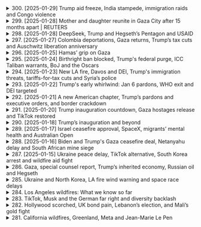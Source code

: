 <details>
<summary>300. [2025-01-29] Trump aid freeze, India stampede, immigration raids and Congo violence</summary><br>

<a href="https://www.youtube.com/watch?v=5HPCcpWwYb0" target="_blank">
    <img src="https://img.youtube.com/vi/5HPCcpWwYb0/maxresdefault.jpg" 
        alt="[Youtube]" width="200">
</a>

# Trump aid freeze, India stampede, immigration raids and Congo violence

### 文章重點整理

#### 1. 美國國際援助凍結影響
- **內容**：美國總統唐納德·特朗普下令停止大部分對外援助，導致緬甸泰國邊境為十萬難民提供醫療服務的中心於當週五關閉。
- **影響**：泰國官員被迫將病情最嚴重的患者轉移到其他設施。

#### 2. 美國邊境 immigration enforcement 加強
- **內容**：
  - 美國-immigration and Customs Enforcement (ICE) 的拘捕行動激增，每日拘捕人數達1,200人，為2024年平均值的近三倍。
  - 行動目標為有犯罪記錄的個人，但若在執法過程中遇到其他非法移民，也會一並拘押。
- **背景**：此政策㿠佛是特朗普政府加大邊境管控的一部分。

#### 3. 武器禁運致民主共和國剛果局勢緊張
- **內容**：
  - M23叛軍在民主共和國剛果東部城市戈馬機場發動突擊，控制該地點，威脅到人道救援物資輸送。
  - 此次行動為十年來最大規模的武力 escalation。
- **背景**：叛亂根源可追溯至盧旺達大屠殺及其對剛果礦產資源的爭奪。

#### 4. 經濟政策與金融市場反應
- **內容**：
  - 美聯儲（FED）密切關注特朗普政策對經濟的影響，特別是其移民和貿易政策可能對勞動力市場和整體經濟造成的限制。
- **焦點**：金融市場特別是債市投資者開始警惕特朗普政策的潛在衝擊。

#### 5. 國際援助與人道主義影響
- **內容**：
  - 美國決定停止大部分國際援助，導致多個國家的人道主義項目受阻。
  - 尤其是為緬甸難民所提供服務的機構被迫關閉，進一步加重當地醫療資源壓力。

#### 6. 盧旺達與剛果的邊境衝突
- **內容**：
  - 剛果政府指控盧旺達總統卡加梅支持M23叛軍，企圖通過代理戰爭來影響剛果政局。
  - 聯合國專家指出叛軍裝備包括先進導彈和電子幹擾設備，暗示有外部國家介入。
- **反應**：盧旺達政府否認指控，強調其政策為和平與安全。

#### 7. 紐約市 immigration raid 的視頻證據
- **內容**：
  - 移民局長克裏斯託弗·溫恩在X平臺上發布視頻，展示 Bronx 地區拘捕一名犯罪嫌疑人的經過。
  - 視頻展示了ICE行動的具體實況，引起移民權益團體的高度關注。

#### 8. 經濟 podcast 推薦
- **內容**：
  - 推薦收聽Reuters Econ World Podcast，探討 Wall Street債券市場如何制衡特朗普政策。
- **焦點**： bond vigilantes（債市監督者）的監督角色在當前政治經濟形勢下的重要性。

### 總結
本文主要圍繞美國政府近期的重大政策行動及其國際影響展開，涵蓋移民 enforcement、國際援助停止、邊境安全、剛果內戰等多個方面。文章強調了這些政策對人道主義、邊境管控、經濟市場以及國際關係的複雜影響。
</details>

<details>
<summary>299. [2025-01-28] Mother and daughter reunite in Gaza City after 15 months apart | REUTERS</summary><br>

<a href="https://www.youtube.com/watch?v=Ug_s55phSIY" target="_blank">
    <img src="https://img.youtube.com/vi/Ug_s55phSIY/maxresdefault.jpg" 
        alt="[Youtube]" width="200">
</a>

# Mother and daughter reunite in Gaza City after 15 months apart | REUTERS

### 小芻節整理

#### 1. 感情表達
- **對家人的思念**：強調對家人的思念之情，尤其是對 granddaughter 的牽掛，擔心她可能已經忘記自己。
- **對離開北地的悔恨**：表達了對離開北地前往南地的後悔，並希望能夠早日回歸。

#### 2. 生活狀況
- **流離失所**：目前居住在帳篷中，生活條件艱苦。
- **等待期間的煎熬**：花了15個月時間等待離開南地，過程中感到極度煎熬。

#### 3. 家庭與財產狀況
- **家宅完好**：雖然經歷了戰爭和破壞，但家宅仍然 intact。
- **家屬仍在北地**：家人、姐妹和其他親戚仍留在北地，等待團聚。

#### 4. 憃志因素
- **通信困難**：因缺乏互聯網等通訊設施，無法與 granddaughter 聯繫，增加了思念之苦。
- **對上帝的感恩**：雖然生活艱辛，但仍感恩家人的安全存活。

### 總結
文章主要表達了作者在戰亂中流離失所的痛苦與煎熬，尤其是對於家人和故土的思念。同時也反映了通信困難帶來的心靈孤寂，以及對上帝的虔誠感激之情。
</details>

<details>
<summary>298. [2025-01-28] DeepSeek, Trump and Hegseth’s Pentagon and USAID</summary><br>

<a href="https://www.youtube.com/watch?v=GtwxnpBFMN4" target="_blank">
    <img src="https://img.youtube.com/vi/GtwxnpBFMN4/maxresdefault.jpg" 
        alt="[Youtube]" width="200">
</a>

# DeepSeek, Trump and Hegseth’s Pentagon and USAID

### AI 技術突破與市場影響

- **深度求索（DeepSeek）的影響**  
    - 一家中國人工智慧startup發布了一系列AI模型，其性能在某些方面超越了OpenAI和Google等更大、資金更充裕的公司。
    - 使用低價 Nvidia GPU 和不足600萬美元的成本開發出高性能模型（如V3模型），挑戰了市場對高成本AI研發的傳統認知。
    - 促使Nvidia市值一天內蒸發5,400億美元，突顯了其在AI芯片領域的潛在風險。

- **美國政策動態**

  - **人事變動與軍事政策**  
      - 新任防長Pete T..Hex正式履職，強調內部文化改革，特別是在 다양성, 평등 및포용（DEI）方面。 
      - 表現出對陸軍少將General Brown的尊重，並未立即撤換其職務。
      - 宣布恢復因COVID-19指令牌除隊伍的士兵職位，展現了 administration 在人事政策上的保守姿態。

  - **外交與外援政策**  
      - 美國國際開發署（USAID）下令60名staff 暫時休假，警告員工需遵守「美國優先」政策，否則將面臨紀律處分。
      - 全球外援計劃被凍結，僅保留糧食緊急援助等少數豁免項目。
      - 以色列、埃及和外軍融資計劃獲得特赦，反映了外交策略的側重。

- **地緣政治與區域焦點**

  - **中東局勢**  
      - 一名沙特王子涉嫌在義大利謀殺案件引發國際關注，促使沙烏森交出其私人飛機供調查。
      - 羅馬警方正在搜查該王子位於羅馬的住所，事件可能對沙特與意大利關係造成影響。

- **其他要聞**

  - **遊戲開發**  
      - Reuter推出了一款模擬「舒適遊戲」的互動體驗，強調其輕鬆、_Constructive_ nature。
      - 研究指出，《舒適遊戲》有助於紓解壓力和焦慮，吸引了希望放鬆的玩家。

### 總結

深度求索的崛起挑戰了AI研發的成本結構，引發市場對科技巨頭的重新評估。美國行政當局在人事、外交和外援政策上的調整，凸顯了「美優先」戰略的具體落實方式。中東的外交危機則展示了地緣政治中的潛在風險，而舒適遊戲的文化現象則為數位娛樂提供了一個新方向。
</details>

<details>
<summary>297. [2025-01-27] Colombia deportations, Gaza returns, Trump’s tax cuts and Auschwitz liberation anniversary</summary><br>

<a href="https://www.youtube.com/watch?v=sxS-Pq_trIY" target="_blank">
    <img src="https://img.youtube.com/vi/sxS-Pq_trIY/maxresdefault.jpg" 
        alt="[Youtube]" width="200">
</a>

# Colombia deportations, Gaza returns, Trump’s tax cuts and Auschwitz liberation anniversary

### 美國與哥倫比亞貿易協議
- **背景**：美國威脅對哥倫比亞開徵懲罰性關稅，理由是其未能充分保護美國知識產權。
- **結果**：哥方同意修改法律並提升執法力度，雙方避免了 tariff 爭端。

### 美國共和黨稅改計畫
- **核心內容**：
  - 計劃延續2017年的 tax cuts，總成本估計超過4兆美元。
  - 包括取消小費、加班費及社會安全息金的納稅義務。
- **挑戰**：需籌措資金，可能涉及削減醫療icaid等社會支出，引發保守派內部分歧。

### 戴 IEntity 解放紀念
- **活動概況**：
  - 紀念會於80周年之際舉行，多位世界領導人出席。
  - 以色列總理缺席，因其擔心國際刑事法院的逮捕令。
  - 俄羅斯因烏克rai-war relations未受邀。
- **焦點**：倖存者將分享證詞，而非政客發表演講。

### 洛杉磯野火後續影響
- **問題**：
  - 火災導致大量房屋倒塌，擔心雨水攙雜 asbestos等有毒物質。
  - 居民面臨新的健康風險。

---

此整理涵蓋了國際貿易、稅改政策、歷史紀念及公共安全等多個方面。
</details>

<details>
<summary>296. [2025-01-25] Hamas’ grip on Gaza</summary><br>

<a href="https://www.youtube.com/watch?v=QywfoCDdbkw" target="_blank">
    <img src="https://img.youtube.com/vi/QywfoCDdbkw/maxresdefault.jpg" 
        alt="[Youtube]" width="200">
</a>

# Hamas’ grip on Gaza

### 小節一：以色列與沙特阿拉伯的關係及潛在影響

1. ** normalization prospects**: 
   - 以色列和沙特阿拉伯之間的正常化談判在2023年10月7日襲擊之前有所升溫，但該事件可能對這些談判產生了影響。雙方關係的發展將取決於美國新政府的外交策略，尤其是特朗普的行動。
   - 沙特阿拉伯支持建立一個巴勒斯坦國家，並將其作爲與以色列正常化的條件之一，這表明沙特在推動地區和平進程中的關鍵作用。

2. **地緣政治考量**:
   - 10月7日事件可能被視爲阻止以色列和沙特關係進一步發展的嘗試。該事件或許旨在保持巴勒斯坦問題在國際議程上的重要性。
   - 未來的進展將取決於特朗普政府的外交政策，特別是其與沙特阿拉伯的關係以及如何平衡各方利益。

### 小節二：加沙地帶的人道主義危機及重建挑戰

1. **人道主義援助**:
   - 每日約需600輛卡車運輸物資至加沙地帶以滿足基本需求。儘管聯合國和其他國際組織正在努力協調援助，但實際進展仍受限。
   - 在戰爭期間和之後，人道主義機構與哈馬斯的接觸持續進行，因爲沒有其他可行的選擇來確保援助到達需要的人手中。

2. **重建與治理**:
   - 重建加沙地帶無法繞開哈馬斯政府。國際社會承認這一點，並繼續與其合作以確保援助的有效分發。
   - 哈馬斯正在重組其力量，包括招募新成員以彌補戰爭中的損失，這可能影響未來的政治動態。

### 小節三：兩州解決方案的前景

1. **當前僵局**:
   - 以色列和加沙地帶的衝突雙方均拒絕接受兩國解決方案。目前的停火協議僅是暫時緩解緊張局勢，並未解決根本問題。
   - 兩國方案的實現似乎遙遙無期，除非出現重大外交突破或地區力量介入調解。

2. **外部勢力的角色**:
   - 美國和沙特阿拉伯在推動兩國解決方案方面扮演關鍵角色。美國的新政府將決定是否繼續支持該計劃，並如何與盟友協調行動。
   - 沙特的立場可能爲巴勒斯坦國家地位提供支持，但以色列對此表示反對，導致雙方關係緊張。

### 小節四：哈馬斯的現狀及其影響

1. **軍事和政治重組**:
   - 哈馬斯在戰爭中遭受重大損失後，正在招募新成員以恢復實力。這表明其意圖繼續抵抗，並可能對未來的地區穩定構成威脅。
   - 哈馬斯與國際組織的合作集中在人道主義援助的協調上，但其政治立場並未改變。

2. **加沙地帶的未來治理**:
   - 在缺乏明確政治解決方案的情況下，哈馬斯將繼續控制加沙地帶。任何重建努力都需要與其合作，這可能限制國際社會在該地區的影響力。
   - 哈馬斯與以色列及國際組織的關係將直接影響地區人道主義狀況和長期和平進程。

### 小節五：未來展望與關鍵因素

1. **美國新政府的作用**:
   - 特朗普的外交政策將成爲推動地區和解的關鍵。其與沙特阿拉伯的關係以及對巴勒斯坦問題的態度將決定未來的外交動向。
   - 美國可能需要在支持以色列安全需求與促進巴勒斯坦國家地位之間尋求平衡。

2. **國際社會的角色**:
   - 聯合國和其他國際組織將繼續在人道主義援助和調解衝突中發揮關鍵作用。其協調努力將直接影響加沙地帶的穩定與發展。
   - 歐盟、美國及其他第三方勢力需共同努力，推動地區和平進程，並確保人道主義需求得到滿足。

3. **潛在風險與挑戰**:
   - 如果以色列和沙特阿拉伯的正常化進程受阻，可能引發新的地區緊張局勢。同時，哈馬斯的持續抵抗可能導致加沙地帶的長期不穩定。
   - 兩國解決方案能否實現取決於各方是否願意進行妥協，並接受國際社會的調解。

### 總結

當前，以色列、沙特阿拉伯與巴勒斯坦之間的關係處於複雜而敏感的狀態。儘管存在人道主義危機和重建挑戰，但地區和平進程仍面臨諸多障礙。美國新政府的外交政策將是推動或阻礙這一進程的關鍵因素。只有通過多邊合作與國際協調，才能爲該地區帶來持久的和平與發展。
</details>

<details>
<summary>295. [2025-01-24] Birthright ban blocked, Trump's federal purge, ICC Taliban warrants, BoJ and the Oscars</summary><br>

<a href="https://www.youtube.com/watch?v=7nBTL-nmFWo" target="_blank">
    <img src="https://img.youtube.com/vi/7nBTL-nmFWo/maxresdefault.jpg" 
        alt="[Youtube]" width="200">
</a>

# Birthright ban blocked, Trump's federal purge, ICC Taliban warrants, BoJ and the Oscars

### 經濟與政治

- **貿易威脅與反應**  
  - 加拿大因美國總統特朗普的貿易威脅和將加拿大形容為「第51州」的言論，激發了國內民族主義情緒。  
  - 一名創業者設計了一頂印有「加拿大不容出售（Canada is not for sale）」字樣的帽子，銷售量達到數萬頂。

### 法律與司法

- **國際刑事法院發出逮捕令**  
  - 國際刑事法院（ICC）檢察官申請逮捕塔利班兩名領導人，指控他們自2021年阿富汗被塔利班接管後，涉嫌犯下針對女性和兒童的迫害罪行。  
  - 此為 ICC 18年調查以來首次公開尋求逮捕令，焦點放在性別迫害上，特別是針對婦女和女孩的犯罪。

### 文化與娛樂

- **奧斯卡提名**  
  - 西班牙語音樂電影《艾米麗婭》（Amelia）領跑，共獲得13項提名。  
  - 其他獲獎影片包括《悲慘世界》和《醜聞》，各獲10項提名。  
  - 尼可ôle·基德曼和安吉妮拉·朱利因主演的電影未入圍而被視為重大遺珠。

- **Netflix與奧斯卡**  
  - Netflix尚未贏得最佳影片獎，過去曾有《羅馬》和《愛爾蘭人》等作品入圍。  
  - 一些電影界人士對Netflix的.streaming模式持保留態度，認為其限時影院放映策略可能影響公信力。

### 社會與環境

- **洛杉磯大火與奧斯卡舉辦**  
  - 洛杉磤 wildfires肆虐，影響了好萊塢的慶祝活動，但 academy 設定仍然按計劃舉行。  
  - 組織方強調希望展示電影工業的韌性，並向外界傳達洛杉磯和影業將復甦的信息。

### 其他

- **土耳其政治動態**  
  - 土耳其總理耶iller警告稱，若瑞典加入北約，土可能恢復對德國的武器供應禁令。  
  - 此舉可能加劇土耳其與西方盟友之間的緊張局勢。

- **俄羅斯能源制裁**  
  - 美聯邦政府宣布禁止美國企業與俄羅斯石油公司Rosneft及其子公司進行交易，進一步限制俄羅斯石油出口能力。
</details>

<details>
<summary>294. [2025-01-23] New LA fire, Davos and DEI, Trump's immigration threats, tariffs-for-tax cuts and Syria’s police</summary><br>

<a href="https://www.youtube.com/watch?v=T-mMIrn3E8c" target="_blank">
    <img src="https://img.youtube.com/vi/T-mMIrn3E8c/maxresdefault.jpg" 
        alt="[Youtube]" width="200">
</a>

# New LA fire, Davos and DEI, Trump's immigration threats, tariffs-for-tax cuts and Syria’s police

### 標題：每日 headline 經濟、政治與社會焦點（日期）

---

#### [1. 國際貿易與稅制改革]
- 美國特朗普政府擬擴大使用關稅作為籌措資金手段，以延長新聞 tax cuts。
- 商業界與共和黨議員對此措施反應分歧，部分擔心可能影響消費市場。

#### [2. 中東局勢：敘利亞與黎巴嫩]
- 敘利亞新當局試圖填補安全真空，重新建構警察部隊，並融入伊斯蘭教導以提升道德。
- 黎巴嫩安全部門打擊isis，成功逮捕一批嫌疑人，展現反恐決心。

#### [3. 同性婚姻與動物權利]
- 泰國成為東南亞首個合法承認同性婚的國家，預計將有近千對カップル登記結婚。
- 美國科羅拉多州法院裁定動物無資格提起訴訟要求釋放，五頭非洲象需留在該州動物園。

#### [4. 司法與法律案件]
- 美國最高法院駁回動物權利團體的訴訟，否認動物具有人權地位。
- 俄羅斯經濟問題引人注目，消息人士透露普京對 wartime economy 的扭曲表示擔憂。

#### [5. 全球政治與安全]
- 反恐行動：黎巴嫩安全部門成功逮捕isis嫌疑人，展現打擊恐怖主義的決心。
- 司法改革：敘利亞新當局試圖通過伊斯蘭教導重塑警察部隊的道德與正義感。

#### [6. 經濟與金融]
- 特朗普政府擬擴大關稅使用範圍，以籌措資金延長 tax cuts，引起商界和議員的不同反應。
- 俄羅斯經濟因wartime扭曲受到普京關注，凸顯其對經濟穩定的憂慮。

---

### [7. 社會與文化]
- 泰國實現歷史性突破，成為東南亞首個承認同性婚的國家，展現社會 progressive 進步。
- 美國科州法院裁定動物無資格提起訴訟，五頭非洲象仍需留在動物園。

---

此整理涵蓋了當天的關鍵事件，強調各領域的最新發展與挑戰。
</details>

<details>
<summary>293. [2025-01-22] Trump's early whirlwind: Jan 6 pardons, WHO exit and DEI targeted</summary><br>

<a href="https://www.youtube.com/watch?v=JLAOwhATHng" target="_blank">
    <img src="https://img.youtube.com/vi/JLAOwhATHng/maxresdefault.jpg" 
        alt="[Youtube]" width="200">
</a>

# Trump's early whirlwind: Jan 6 pardons, WHO exit and DEI targeted

### 美國政治與社會事件

#### 特朗普政府行動與爭議

- **January 6th 事件後續影響**  
  - 美國海岸警衛隊女司令官琳達·法根因領導力問題被解職，有報道稱其關注多樣性、公平性和包容性（DEI）是原因之一。
  - 特朗普籤署行政命令，限制聯邦機構的DEI計劃，可能對承包商和教育機構產生影響。

- **退出世界衛生組織**  
  - 美國宣布退出世界衛生組織（WHO），此舉引發全球健康專家擔憂，認爲這將削弱全球公共衛生應對能力，並可能影響美國自身在疫情中的響應。
  - 美國需提前一年通知並支付費用才能正式離開，期間全球健康領導者試圖說服特朗普政府改變決定。

#### 國際與公共衛生

- **全球健康的挑戰**  
  - 美國退出WHO可能導致全球健康項目資金減少，影響疾病防控和衛生應急響應。
  - WHO高度依賴美國資助，尤其是針對艾滋病毒、結核病等項目的資金支持可能受到威脅。

### 政治動態與公衆輿論

#### 特朗普的支持率

- **特朗普的支持率上升**  
  - 根據路透社-皮尤民調，特朗普上任初期的支持率爲47%，高於其第一任期內的大部分時間。
  - 這一現象可能與其近期的政策行動和言論有關。

### 總結

以上整理涵蓋了當前美國政治和社會的主要事件及其影響，包括政府決策、國際關係變化以及公衆輿論動態。
</details>

<details>
<summary>292. [2025-01-21] A new American chapter, Trump’s pardons and executive orders, and border crackdown</summary><br>

<a href="https://www.youtube.com/watch?v=69N3MfFjZ2I" target="_blank">
    <img src="https://img.youtube.com/vi/69N3MfFjZ2I/maxresdefault.jpg" 
        alt="[Youtube]" width="200">
</a>

# A new American chapter, Trump’s pardons and executive orders, and border crackdown

### 經濟與市場反應

1. **貨幣市場波動**  
   - 投資者對特朗普再次出任總統的預期已成為現實，導致貨幣市場出現波動。  
   - 特朗普的 inaugural speech 中未提及 tariff 脅，	initially 誤導投資者，但隨後宣布對加拿大和墨西哥徵收 25% 的關稅，引發 currency 的大幅波動。

2. **邊境政策影響**  
   - 美國 Customs and Border Protection (CBP) 已暫停「cbp1」程序，該程序允許在墨西哥的移民預約合法入境並申請庇護。  
   - 此舉導致大量移民措手不及，擔心未來的處境不 clarity。

### 政治與政策

1. **邊境危機宣佈**  
   - 特朗普宣佈美國墨西哥邊境進入國家緊急狀態，並立即開始實施限制移民措施。  
   - 此舉引發對移民政策和邊境安全的廣泛討論。

2. **赦免與 pardons**  
   - 維生素拜登在卸任前頒布了一系列 pardon，包括針對特朗普政府可能的報復行動中涉及的人物，如拜登家族成員及 January 6 調查委員會成員。  
   - 特朗普批評此舉，並暗示將採取反制措施。

3. **行政命令與政策調整**  
   - 特朗普簽署行政命令，暫緩 TikTok 禁令 75 天，並指示研究其安全問題。  
   - 馬斯克的 hand gesture 在 inauguration 式中引發爭議，被批評為納粹主義的象徵。

### 國際反應

1. **俄中領導人會晤**  
   - 俄羅斯總統普京與中國國家主席習近平舉行 video call，討論進一步深化雙邊戰略合作。  

2. **其他國際事項**  
   - 巴勒斯坦人在加沙地帶的 rubble 中搜尋遺體，屍體可能受污染，影響救援工作。  
   - 英國王室プリンス・ハリーが、ローレンス・ルーモアック社に対して illegal activities を行ったとする訴訟の初公聞を開く。

### 技術與創新

1. **TikTok 與技術政策**  
   - 特朗普行政命令的發布，顯示政府對科技平臺的持續關注，特別是數據安全和國安問題。  

2. **馬斯克的手勢爭議**  
   - 馬斯克在就職典禮上的手勢被批評為政治敏感，引發輿論 논란。

### 經濟與貿易

1. **邊境政策的經濟影響**  
   - 民政策的突然變更可能對墨西哥和美國邊境地區的經濟活動造成短期衝擊。  

2. **市場反應**  
   - 投資者對特朗普政府的政策持謹慎態度，特別是其貿易保護政策可能引發的國際摩擦。
</details>

<details>
<summary>291. [2025-01-20] Trump inauguration countdown, Gaza hostages release and TikTok restored</summary><br>

<a href="https://www.youtube.com/watch?v=3umwHhGjCnI" target="_blank">
    <img src="https://img.youtube.com/vi/3umwHhGjCnI/maxresdefault.jpg" 
        alt="[Youtube]" width="200">
</a>

# Trump inauguration countdown, Gaza hostages release and TikTok restored

### 重點整理

---

#### 1. **TikTok 美國業務恢復**
- **背景**：美國政府曾要求 TikTok 在2021年1月19日前將應用程序出售給美國公司，否則將面臨禁令。
- **進展**：
  - 特朗普政府在最後時刻宣布延長截止日期至3月4日，並允許 TikTok 恢復在美國的運營。
  - TikTok CEO 羅永浩計劃出席特朗普的就職典禮。
- **爭議**：此舉引發保守派共和黨人的不滿，認爲對華政策過於寬鬆。

---

#### 2. **特朗普及其家族進軍加密貨幣**
- **動態**：
  - 特朗普推出了自己的加密貨幣「Trump Digital Token」，市場價值已超過110億美元。
  - 米拉納·特朗普也推出了自己的加密貨幣，市值接近20億美元。
- **影響**：此舉引發了加密社區的擔憂，認爲這可能削弱傳統加密貨幣的嚴肅性。

---

#### 3. **Costco 工人投票支持全國大罷工**
- **情況**：
  - Costco 的 Teamsters 工會在全美範圍內投票決定發起罷工，以推動新合同談判。
  - 目前正在進入最後階段的協商，最終期限爲1月31日。
- **影響**：罷工可能導致供應鏈中斷，對零售行業造成衝擊。

---

#### 4. **哥倫比亞內亂**
- **衝突升級**：
  - 政府與 ELN（民族解放軍）之間的和平談判破裂，導致至少80人死亡，數千人流離失所。
  - ELN 指控前 FARC 反叛軍成員重新武裝。
- **影響**：局勢惡化可能進一步威脅哥倫比亞的社會穩定。

---

#### 5. **美國野火受災者放棄重建**
- **挑戰**：
  - 加利福尼亞州的野火災後倖存者因有毒灰燼和高昂的重建成本而選擇放棄重建家園。
- **影響**：這可能導致當地經濟長期受損，社區結構發生變化。

---

### 總結
以上內容涵蓋了當前美國及國際社會的主要熱點事件，包括科技、政治、經濟和社會等多個領域。
</details>

<details>
<summary>290. [2025-01-18] Trump’s inauguration and beyond</summary><br>

<a href="https://www.youtube.com/watch?v=-HMAVqppuIE" target="_blank">
    <img src="https://img.youtube.com/vi/-HMAVqppuIE/maxresdefault.jpg" 
        alt="[Youtube]" width="200">
</a>

# Trump’s inauguration and beyond

### 1. 羅姆尼世界ニュースの番組內容概要  
- 番組は、ワシントンDCでのトランプ前大統領の動向を中心に、米國政治の最新ニュースを網羅的に報道する。  
- トラックターとメディアとの関係、共和黨の將來、政策予測など幅広いテーマを取り上げる。  
- 収録はスタジオ內で行われ、番組終盤には出演者からのメッセージや 앞으로の展望が語られる。  

### 2. トラックター再選後の政策と予測  
- トラックターが再選後は、自由度が増し、より大膽な政策を打ち出す可能性がある。  
- 社會保障制度（ソーシャルセキュリティーやメディケア）の改変に制限される一方、移民政策や経済対策での強硬姿勢が予想される。  
- トラックターの後継者選びも重要で、副大統領や共和黨候補者の動向が注目される。  

### 3. ブームのホテル売卻と今後について  
- トラックターが所有していたワシントンDCのホテル（舊トランプインターナショナルホテル）は売卻されたことで、マaga支持者にとって重要な拠點を失った。  
- 現在は「waldorf astoria」として運営され、トラムpraの訪問が制限される見込みがある。  
- トラックター側がホテルの権利を再取得する可能性も浮上している。  

### 4. トラックターとメディアの関係  
- トラックターはメディアに対して敵対的な姿勢をとり、ネガティブ報道を行うOutletへの報復やアクセス制限をちらつかせている。  
- メディア側は 사실に基づいた報道に努め、トランプ政権の政策とその影響を公正に伝える責務を擔うとしている。  
- 白_hotルームの再編が行われれば、保守メディアへの傾斜が加速する可能性がある。  

### 5. トラックターと共和黨の將來  
- トラックターは共和黨の中心的存在であり、今後の政策や候補者の選定に多大な影響を及ぼすと予測される。  
- トラックター自身の健康狀態や支持基盤の維持が課題だが、彼の政治的影響力は依然として大きい。  
- 共和黨內部では(trackle派と他の勢力との対立も深刻化する見込みがある。
</details>

<details>
<summary>289. [2025-01-17] Israel ceasefire approval, SpaceX, migrants’ mental health and Australian Open</summary><br>

<a href="https://www.youtube.com/watch?v=lYkHov42YK8" target="_blank">
    <img src="https://img.youtube.com/vi/lYkHov42YK8/maxresdefault.jpg" 
        alt="[Youtube]" width="200">
</a>

# Israel ceasefire approval, SpaceX, migrants’ mental health and Australian Open

### 一、極端暴力對移民的影響
- **問題 severity**: 濰南移民遭受了極為嚴重的身體和性別暴力，包括強姦、毴殘和敲詐等行為。
- **案件未報告**: 大部分案件因Fear of Retribution或其他原因未被報導，導致數據 scarce。
- **受害者心理影響**: 受害者經常出現恐慌攻擊、心臟問題和其他身體反應，需要長期心理康復。
- **趨勢**: Doctors Without Borders指出，針對移民的暴力行為近年來有所增加，尤其是對女性和兒童。

### 二、澳網 tournament 經過與亮點
- **男子單打**: 年輕選手表現突出，包括青少年擊敗高種子選手（如巴西 Hal fona 擊敗André rublev）。
- **女子單打**: 最年長選手Laura Siegemund爆冷擊敗第五種子Shen Chin-Wen。
- **焦點對決**:
  - Novak Djoković爭取第25個大滿貫冠軍，將成為歷史上最成功的網球選手。
  - Naomi Osaka的回歸表現令人期待，希望她能重現以往高峯狀態。

### 三、_podcast 推薦與資源
- **特別節目**: 即將發布的Donald Trump就職典禮專集，探討活動本身及後續影響。
- **資源**: 更多新聞報導請訪問reuters.com或Reuters應用程式。
- **訂閱提示**: 在喜歡的播客平臺上關注以獲取最新更新。

### 四、總結
本期節目涵蓋了移民暴力問題和澳網 tournament 的最新發展，並提供相關資源供聽眾進一步探索。
</details>

<details>
<summary>288. [2025-01-16] Biden and Trump's Gaza ceasefire deal, Netanyahu delay and South African mine siege</summary><br>

<a href="https://www.youtube.com/watch?v=I4dgqsOv_ys" target="_blank">
    <img src="https://img.youtube.com/vi/I4dgqsOv_ys/maxresdefault.jpg" 
        alt="[Youtube]" width="200">
</a>

# Biden and Trump's Gaza ceasefire deal, Netanyahu delay and South African mine siege

### 國際新聞重點整理

#### 中東局勢
- **以色列與伊朗衝突升級**：以色列對敘利亞境內的伊朗軍事目標發動空襲，導致多名伊朗革命衛隊成員喪生。
- **地區緊張加劇**：此次襲擊引發了中東地區的高度關注，各方可能採取進一步行動以應對局勢變化。

#### 經濟動態
- **美國股市表現強勁**：受通脹數據低於預期以及多家大型銀行財報強勁的推動，華爾街主要股指觸及歷史新高，顯示市場對特朗普政府經濟政策的信心增強。
- **全球經濟風險**：世界經論壇報告指出，2025年最顯著的風險將是武裝衝突，反映了全球治理和國際合作面臨的挑戰。

#### 政治與政策
- **美國政治動向**：
  - 特朗普考慮發布行政命令，延遲對TikTok的禁令執行，顯示其在社交媒體監管問題上的靈活性。
  - 司法 nominee承諾不根據政治立場使用司法資源，強調公正執法的重要性。
- **南非法礦事故處理**：政府採取嚴厲措施打擊非法採礦活動，引發礦工及其家屬的強烈反應和法律訴訟。

#### 社會與人道主義
- **美國山火風險**：洛杉磯地區因極端天氣條件，野火風險持續存在，提醒公衆需做好防範準備。
- **南非法礦救援**：超過70名礦工被救出，但仍有多具遺體發現。政府表示將持續打擊非法採礦行爲，但行動引發爭議。

#### 全球熱點
- ** Davos經濟論壇展望**：2025年全球主要風險指向武裝衝突，凸顯國際社會在安全與合作方面面臨的挑戰。
- **TikTok禁令延遲可能性**：特朗普可能通過行政命令延緩對TikTok的禁令執行，顯示政策制定中的權宜考量。

### 總結
當前國際局勢複雜多變，涵蓋中東地緣政治、全球經濟展望、美國國內政策調整以及全球性挑戰如武裝衝突和非法採礦問題。各方需密切關注相關動態，並做好應對準備。
</details>

<details>
<summary>287. [2025-01-15] Ukraine peace delay, TikTok alternative, South Korea arrest and wildfire aid fight</summary><br>

<a href="https://www.youtube.com/watch?v=l0a8zh6yDuU" target="_blank">
    <img src="https://img.youtube.com/vi/l0a8zh6yDuU/maxresdefault.jpg" 
        alt="[Youtube]" width="200">
</a>

# Ukraine peace delay, TikTok alternative, South Korea arrest and wildfire aid fight

<start of response>

### 美國政治動態
- **內閣任命受質詢**  
  - 軍事長官人選佩特·莫納ahan在參議院聽證會上受到圍堵，被指控醉酒和發表種族主義言論。  
  - 其辯稱這些指控是針對他的政治抹黑，強調自己若獲任命將戒酒。  
  - 莫納ahan獲得共和黨議員珍妮·艾恩斯的支持。

- **加州野火救援款項爭議**  
  - 議會圍繞California wildfire災後援助展開辯論，共和黨籍-speaker Mike Johnson要求附加條件，指責州政府管理不善。  
  - 民主黨議員批評此舉政治化天災，強調救援撥款需 bipartisan 協作。  
  - 目前 FEMA 表示資金足夠應對當前需求，但若を通關仍需民主黨支持。

### 國際新聞
- **韓國前總統尹弌錬被逮**  
  - 因涉嫌叛亂及濫用職權，尹弌錬遭逮捕並接受調查，其支持者集結抗議，部分與警方發生衝突。  
  - 尹弌錬的 supporters 主要是 pro-Trump 羣體，期望美國總統-elect  Trump 援助。  

- **土耳其政局震蕩**  
  - 土耳其司法當局限制 Twitter 和 Instagram 使用，引發外界對政權濫用網絡管制的擔憂。  
  - 此舉被視為鞏固 Erdogan 政權的手段，國內反對聲浪持續升高。

### 經濟與商業
- **沃倫巴菲特的能源帝國**  
  - 沃倫巴菲特旗下的伯克希爾哈撒威公司經營美國最骯臟的燃煤電廠，並抵制更潔淨能源的要求。  
  - 儘管公司在可再生能源有所投資，但仍被指責未履行環保責任。

### 法律與司法
- **社交平臺管制爭議**  
  - 土耳其政府限制 Twitter 和 Instagram 的使用，被批評為壓制言論自由的舉措。  
  - 此措施可能進一步削弱土耳其民主制度，並影響國際形象。

<end of response>
</details>

<details>
<summary>286. Gaza, special counsel report, Trump’s inherited economy, Russian oil and Hegseth</summary><br>

<a href="https://www.youtube.com/watch?v=kkLgjDBECm0" target="_blank">
    <img src="https://img.youtube.com/vi/kkLgjDBECm0/maxresdefault.jpg" 
        alt="[Youtube]" width="200">
</a>

# Gaza, special counsel report, Trump’s inherited economy, Russian oil and Hegseth


</details>

<details>
<summary>285. Ukraine and North Korea, LA fire wind warning and space race delays</summary><br>

<a href="https://www.youtube.com/watch?v=xb9Ic5livJ4" target="_blank">
    <img src="https://img.youtube.com/vi/xb9Ic5livJ4/maxresdefault.jpg" 
        alt="[Youtube]" width="200">
</a>

# Ukraine and North Korea, LA fire wind warning and space race delays


</details>

<details>
<summary>284. Los Angeles wildfires: What we know so far</summary><br>

<a href="https://www.youtube.com/watch?v=mI2umXmRfEE" target="_blank">
    <img src="https://img.youtube.com/vi/mI2umXmRfEE/maxresdefault.jpg" 
        alt="[Youtube]" width="200">
</a>

# Los Angeles wildfires: What we know so far


</details>

<details>
<summary>283. TikTok, Musk and the German far right and diversity backlash</summary><br>

<a href="https://www.youtube.com/watch?v=W3XgXSRjJys" target="_blank">
    <img src="https://img.youtube.com/vi/W3XgXSRjJys/maxresdefault.jpg" 
        alt="[Youtube]" width="200">
</a>

# TikTok, Musk and the German far right and diversity backlash


</details>

<details>
<summary>282. Hollywood scorched, UK bond pain, Lebanon’s election, and Mali’s gold fight</summary><br>

<a href="https://www.youtube.com/watch?v=3bR5spRrbns" target="_blank">
    <img src="https://img.youtube.com/vi/3bR5spRrbns/maxresdefault.jpg" 
        alt="[Youtube]" width="200">
</a>

# Hollywood scorched, UK bond pain, Lebanon’s election, and Mali’s gold fight


</details>

<details>
<summary>281. California wildfires, Greenland, Meta and Jean-Marie Le Pen</summary><br>

<a href="https://www.youtube.com/watch?v=85IK1weobHI" target="_blank">
    <img src="https://img.youtube.com/vi/85IK1weobHI/maxresdefault.jpg" 
        alt="[Youtube]" width="200">
</a>

# California wildfires, Greenland, Meta and Jean-Marie Le Pen


</details>

